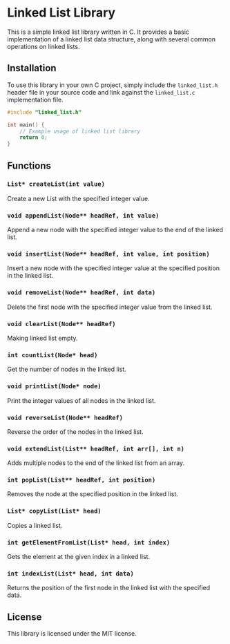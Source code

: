 
# Linked List Library

This is a simple linked list library written in C. It provides a basic implementation of a linked list data structure, along with several common operations on linked lists.

## Installation

To use this library in your own C project, simply include the `linked_list.h` header file in your source code and link against the `linked_list.c` implementation file.

```c
#include "linked_list.h"

int main() {
    // Example usage of linked list library
    return 0;
}
```

## Functions

### `List* createList(int value)`

Create a new List with the specified integer value.

### `void appendList(Node** headRef, int value)`

Append a new node with the specified integer value to the end of the linked list.

### `void insertList(Node** headRef, int value, int position)`

Insert a new node with the specified integer value at the specified position in the linked list.

### `void removeList(Node** headRef, int data)`

Delete the first node with the specified integer value from the linked list.

### `void clearList(Node** headRef)`

Making linked list empty.

### `int countList(Node* head)`

Get the number of nodes in the linked list.

### `void printList(Node* node)`

Print the integer values of all nodes in the linked list.

### `void reverseList(Node** headRef)`

Reverse the order of the nodes in the linked list.

### `void extendList(List** headRef, int arr[], int n)`

Adds multiple nodes to the end of the linked list from an array.

### `int popList(List** headRef, int position)`

Removes the node at the specified position in the linked list.

### `List* copyList(List* head)`

Copies a linked list.

### `int getElementFromList(List* head, int index)`

Gets the element at the given index in a linked list.

### `int indexList(List* head, int data)`

Returns the position of the first node in the linked list with the specified data.


## License

This library is licensed under the MIT license.

